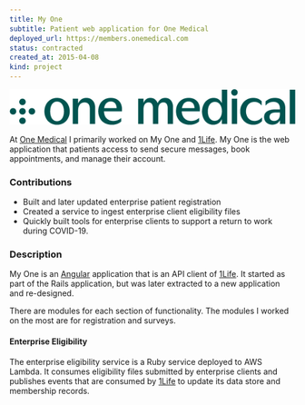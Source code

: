 ```yaml
---
title: My One
subtitle: Patient web application for One Medical
deployed_url: https://members.onemedical.com
status: contracted
created_at: 2015-04-08
kind: project
---
```

![One Medical Logo](./om.png)

At [One Medical](https://www.onemedical.com/jobs/) I primarily worked on My One and [1Life](1life.html).
My One is the web application that patients access to send secure messages, book appointments, and manage their account.

### Contributions

- Built and later updated enterprise patient registration
- Created a service to ingest enterprise client eligibility files
- Quickly built tools for enterprise clients to support a return to work during COVID-19.

### Description

My One is an [Angular](https://angular.io) application that is an API client of [1Life](1life.html).
It started as part of the Rails application, but was later extracted to a new application and re-designed.

There are modules for each section of functionality.
The modules I worked on the most are for registration and surveys.

#### Enterprise Eligibility

The enterprise eligibility service is a Ruby service deployed to AWS Lambda.
It consumes eligibility files submitted by enterprise clients and publishes events that are consumed by [1Life](1life.html) to update its data store and membership records.
